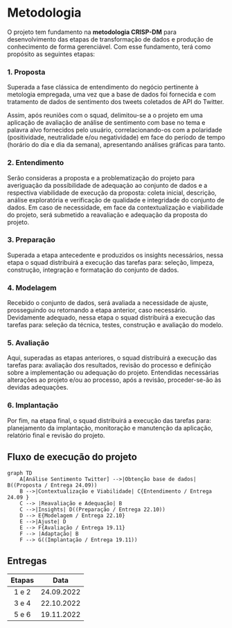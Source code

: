 # Metodologia

O projeto tem fundamento na **metodologia CRISP-DM** para desenvolvimento das etapas de transformação de dados e produção de conhecimento de forma gerenciável.
Com esse fundamento, terá como propósito as seguintes etapas:

### 1. Proposta

Superada a fase clássica de entendimento do negócio pertinente à metologia empregada, uma vez que a base de dados foi fornecida e com tratamento de dados de sentimento dos tweets coletados de API do Twitter.

Assim, após reuniões com o squad, delimitou-se a o projeto em uma aplicação de avaliação de análise de sentimento com base no tema e palavra alvo fornecidos pelo usuário, correlacionando-os com a polaridade (positividade, neutralidade e/ou negatividade) em face do período de tempo (horário do dia e dia da semana), apresentando análises gráficas para tanto.

### 2. Entendimento

Serão consideras a proposta e a problematização do projeto para averiguação da possibilidade de adequação ao conjunto de dados e a respectiva viabilidade de execução da proposta: coleta inicial, descrição, análise exploratória e verificação de qualidade e integridade do conjunto de dados.
Em caso de necessidade, em face da contextualização e viabilidade do projeto, será submetido a reavaliação e adequação da proposta do projeto.

### 3. Preparação

Superada a etapa antecedente e produzidos os insights necessários, nessa etapa o squad distribuirá a execução das tarefas para: seleção, limpeza, construção, integração e formatação do conjunto de dados.

### 4. Modelagem

Recebido o conjunto de dados, será avaliada a necessidade de ajuste, prosseguindo ou retornando a etapa anterior, caso necessário.
Devidamente adequado, nessa etapa o squad distribuirá a execução das tarefas para: seleção da técnica, testes, construção e avaliação do modelo.

### 5. Avaliação

Aqui, superadas as etapas anteriores,  o squad distribuirá a execução das tarefas para: avaliação dos resultados, revisão do processo e definição sobre a implementação ou adequação do projeto.
Entendidas necessárias alterações ao projeto e/ou ao processo, após a revisão, proceder-se-ão às devidas adequações. 

### 6. Implantação
Por fim, na etapa final, o squad distribuirá a execução das tarefas para: planejamento da implantação, monitoração e manutenção da aplicação, relatório final e revisão do projeto.

## Fluxo de execução do projeto

``` mermaid
graph TD
    A[Análise Sentimento Twitter] -->|Obtenção base de dados| B((Proposta / Entrega 24.09))
    B -->|Contextualização e Viabilidade| C{Entendimento / Entrega 24.09 }
    C --> |Reavaliação e Adequação| B
	C -->|Insights| D((Preparação / Entrega 22.10))
    D --> E{Modelagem / Entrega 22.10}
    E -->|Ajuste| D
	E --> F{Avaliação / Entrega 19.11}
	F --> |Adaptação| B
	F --> G((Implantação / Entrega 19.11))
````

## Entregas

| Etapas | Data |
|:---:|:--:|
| 1 e 2 | 24.09.2022 |
| 3 e 4 | 22.10.2022 |
| 5 e 6 | 19.11.2022 |